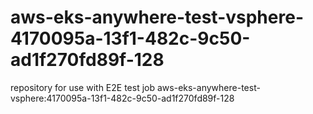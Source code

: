 # aws-eks-anywhere-test-vsphere-4170095a-13f1-482c-9c50-ad1f270fd89f-128
repository for use with E2E test job aws-eks-anywhere-test-vsphere:4170095a-13f1-482c-9c50-ad1f270fd89f-128
